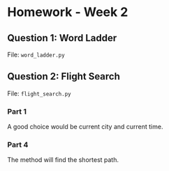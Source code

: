 # Homework - Week 2

## Question 1: Word Ladder
File: ``word_ladder.py``

## Question 2: Flight Search
File: ``flight_search.py``

### Part 1
A good choice would be current city and current time. 

### Part 4
The method will find the shortest path.